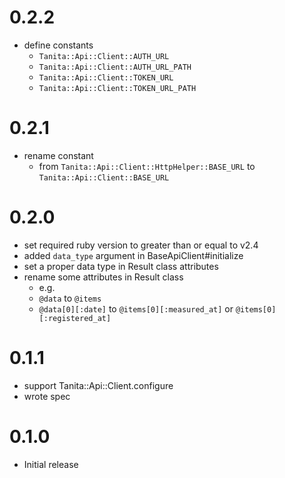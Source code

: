 # 0.2.2

* define constants
  * `Tanita::Api::Client::AUTH_URL`
  * `Tanita::Api::Client::AUTH_URL_PATH`
  * `Tanita::Api::Client::TOKEN_URL`
  * `Tanita::Api::Client::TOKEN_URL_PATH`


# 0.2.1

* rename constant
  * from `Tanita::Api::Client::HttpHelper::BASE_URL` to `Tanita::Api::Client::BASE_URL`

# 0.2.0

* set required ruby version to greater than or equal to v2.4
* added `data_type` argument in BaseApiClient#initialize
* set a proper data type in Result class attributes
* rename some attributes in Result class
  * e.g.
  * `@data` to `@items`
  * `@data[0][:date]` to `@items[0][:measured_at]` or `@items[0][:registered_at]`

# 0.1.1

* support Tanita::Api::Client.configure
* wrote spec

# 0.1.0

* Initial release

